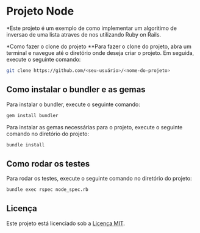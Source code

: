 # Projeto Node

*Este projeto é um exemplo de como implementar um algoritimo de inversao 
 de uma lista atraves de nos utilizando Ruby on Rails.

*Como fazer o clone do projeto
**Para fazer o clone do projeto, abra um terminal e navegue até o diretório onde deseja criar o projeto. Em seguida, execute o seguinte comando:
```bash
git clone https://github.com/<seu-usuário>/<nome-do-projeto>
```
## Como instalar o bundler e as gemas

Para instalar o bundler, execute o seguinte comando:
```bash
gem install bundler
```
Para instalar as gemas necessárias para o projeto, execute o seguinte comando no diretório do projeto:
```bash
bundle install
```

## Como rodar os testes

Para rodar os testes, execute o seguinte comando no diretório do projeto:
```bash
bundle exec rspec node_spec.rb
```


## Licença

Este projeto está licenciado sob a [Licença MIT](LICENSE).

